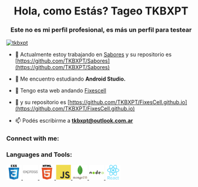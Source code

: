 <h1 align="center">Hola, como Estás? Tageo TKBXPT</h1>
<h3 align="center">Este no es mi perfil profesional, es más un perfil para testear</h3>

<p align="left"> <a href="https://github.com/ryo-ma/github-profile-trophy"><img src="https://github-profile-trophy.vercel.app/?username=tkbxpt" alt="tkbxpt" /></a> </p>

- 🔭 Actualmente estoy trabajando en [Sabores](https://tkbxpt.github.io/Sabores/)  y su repositorio es [https://github.com/TKBXPT/Sabores](https://github.com/TKBXPT/Sabores)

- 🌱 Me encuentro estudiando **Android Studio.**

- 👯 Tengo esta web andando [Fixescell](https://fixescell.com.ar/)

- 🤝 y su repositorio es [https://github.com/TKBXPT/FixesCell.github.io](https://github.com/TKBXPT/FixesCell.github.io)

- 📫 Podés escribirme a **tkbxpt@outlook.com.ar**

<h3 align="left">Connect with me:</h3>
<p align="left">
</p>

<h3 align="left">Languages and Tools:</h3>
<p align="left"> <a href="https://www.w3schools.com/css/" target="_blank" rel="noreferrer"> <img src="https://raw.githubusercontent.com/devicons/devicon/master/icons/css3/css3-original-wordmark.svg" alt="css3" width="40" height="40"/> </a> <a href="https://expressjs.com" target="_blank" rel="noreferrer"> <img src="https://raw.githubusercontent.com/devicons/devicon/master/icons/express/express-original-wordmark.svg" alt="express" width="40" height="40"/> </a> <a href="https://www.w3.org/html/" target="_blank" rel="noreferrer"> <img src="https://raw.githubusercontent.com/devicons/devicon/master/icons/html5/html5-original-wordmark.svg" alt="html5" width="40" height="40"/> </a> <a href="https://developer.mozilla.org/en-US/docs/Web/JavaScript" target="_blank" rel="noreferrer"> <img src="https://raw.githubusercontent.com/devicons/devicon/master/icons/javascript/javascript-original.svg" alt="javascript" width="40" height="40"/> </a> <a href="https://www.mongodb.com/" target="_blank" rel="noreferrer"> <img src="https://raw.githubusercontent.com/devicons/devicon/master/icons/mongodb/mongodb-original-wordmark.svg" alt="mongodb" width="40" height="40"/> </a> <a href="https://nodejs.org" target="_blank" rel="noreferrer"> <img src="https://raw.githubusercontent.com/devicons/devicon/master/icons/nodejs/nodejs-original-wordmark.svg" alt="nodejs" width="40" height="40"/> </a> <a href="https://reactjs.org/" target="_blank" rel="noreferrer"> <img src="https://raw.githubusercontent.com/devicons/devicon/master/icons/react/react-original-wordmark.svg" alt="react" width="40" height="40"/> </a> </p>

